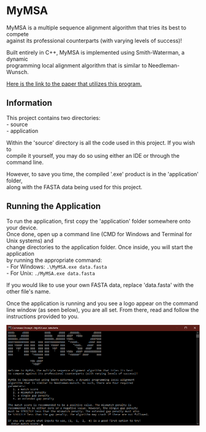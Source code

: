 # MyMSA                                     
MyMSA is a multiple sequence alignment algorithm that tries its best to compete   
against its professional counterparts (with varying levels of success)!   
   
Built entirely in C++, MyMSA is implemented using Smith-Waterman, a dynamic   
programming local alignment algorithm that is similar to Needleman-Wunsch.   

[Here is the link to the paper that utilizes this program.](https://docs.google.com/document/d/1TNdaqkgS9CMkeoG80-Iuz8-3moFuXdYUV8RzHfLvTpE/edit?usp=sharing "Bioinformatics Paper")

## Information
This project contains two directories:   
	- source   
	- application   

Within the 'source' directory is all the code used in this project. If you wish to   
compile it yourself, you may do so using either an IDE or through the command line.   

However, to save you time, the compiled '.exe' product is in the 'application' folder,   
along with the FASTA data being used for this project.   
   
   
## Running the Application
To run the application, first copy the 'application' folder somewhere onto your device.   
Once done, open up a command line (CMD for Windows and Terminal for Unix systems) and   
change directories to the application folder. Once inside, you will start the application   
by running the appropriate command:   
	- For Windows:	`.\MyMSA.exe data.fasta`   
	- For Unix:	`./MyMSA.exe data.fasta`   
   
If you would like to use your own FASTA data, replace 'data.fasta' with the other file's name.   
   
Once the application is running and you see a logo appear on the command line window (as
seen below), you are all set. From there, read and follow the instructions provided to you.   
   
![Main View](main-view.png?raw=true "Title")   
